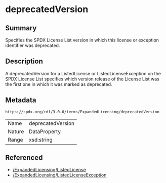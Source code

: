 <!-- Automatically generated by spec-parser v2.1.0 on 2024-06-17T10:36:57.838737+00:00 -->
<!-- SPDX-License-Identifier: Community-Spec-1.0 -->

# deprecatedVersion

## Summary

Specifies the SPDX License List version in which this license or exception
identifier was deprecated.


## Description

A deprecatedVersion for a ListedLicense or ListedLicenseException on the SPDX
License List specifies which version release of the License List was the first
one in which it was marked as deprecated.


## Metadata

`https://spdx.org/rdf/3.0.0/terms/ExpandedLicensing/deprecatedVersion`


| | |
|---|---|
| Name | deprecatedVersion |
| Nature | DataProperty |
| Range | xsd:string |




## Referenced

- [/ExpandedLicensing/ListedLicense](../../ExpandedLicensing/Classes/ListedLicense.md)
- [/ExpandedLicensing/ListedLicenseException](../../ExpandedLicensing/Classes/ListedLicenseException.md)

